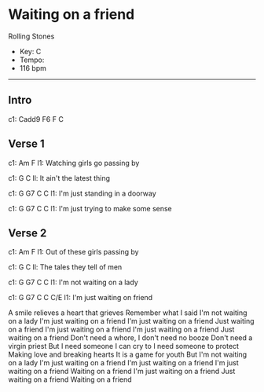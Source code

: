 # Waiting on a friend

Rolling Stones

 - Key: C
 - Tempo:
 - 116 bpm


***

## Intro
c1: Cadd9 F6 F C

## Verse 1
c1: Am                F
l1: Watching girls go passing by

c1: G                   C
ll: It ain't the latest thing

c1: G        G7            C       C
l1: I'm just standing in a doorway

c1: G        G7                  C   C
l1: I'm just trying to make some sense

## Verse 2
c1: Am                  F
l1: Out of these girls passing by

c1: G                      C
ll: The tales they tell of men

c1: G       G7           C       C
l1: I'm not waiting on a lady

c1: G        G7         C     C  C/E
l1: I'm just waiting on friend


A smile relieves a heart that grieves
Remember what I said
I'm not waiting on a lady
I'm just waiting on a friend
I'm just waiting on a friend
Just waiting on a friend
I'm just waiting on a friend
I'm just waiting on a friend
Just waiting on a friend
Don't need a whore, I don't need no booze
Don't need a virgin priest
But I need someone I can cry to
I need someone to protect
Making love and breaking hearts
It is a game for youth
But I'm not waiting on a lady
I'm just waiting on a friend
I'm just waiting on a friend
I'm just waiting on a friend
Waiting on a friend
I'm just waiting on a friend
Just waiting on a friend
Waiting on a friend